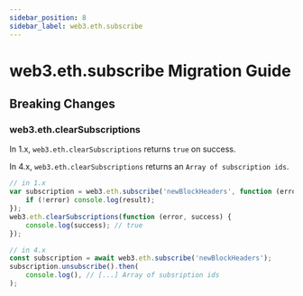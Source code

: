 ```yaml
---
sidebar_position: 8
sidebar_label: web3.eth.subscribe
---
```


# web3.eth.subscribe Migration Guide

## Breaking Changes

### web3.eth.clearSubscriptions

In 1.x, `web3.eth.clearSubscriptions` returns `true` on success.

In 4.x, `web3.eth.clearSubscriptions` returns an `Array of subscription ids`.

```typescript
// in 1.x
var subscription = web3.eth.subscribe('newBlockHeaders', function (error, result) {
	if (!error) console.log(result);
});
web3.eth.clearSubscriptions(function (error, success) {
	console.log(success); // true
});

// in 4.x
const subscription = await web3.eth.subscribe('newBlockHeaders');
subscription.unsubscribe().then(
	console.log(), // [...] Array of subsription ids
);
```
